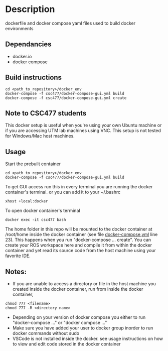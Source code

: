 # Description 
dockerfile and docker compose yaml files used to build docker environments 

## Dependancies
- docker.io
- docker compose 

## Build instructions 


```
cd <path_to_repository>/docker_env 
docker-compose -f csc477/docker-compose-gui.yml build
docker-compose -f csc477/docker-compose-gui.yml create
```
## Note to CSC477 students 
This docker setup is useful when you're using your own Ubuntu machine or if you are accessing UTM lab machines using VNC. This setup is not tested for Windows/Mac host machines. 


## Usage 

Start the prebuilt container 
```
cd <path_to_repository>/docker_env 
docker-compose -f csc477/docker-compose-gui.yml build
```

To get GUI access run this in every terminal you are running the docker container's terminal. or you can add it to your ~/.bashrc
```
xhost +local:docker
```

To open docker container's terminal 
```
docker exec -it csc477 bash 
```

The home folder in this repo will be mounted to the docker container at /root/home inside the docker container (see file [docker-compose.yml](csc477/docker-compose.yml) line 23). This happens when you run "docker-compose ... create". You can create your ROS workspace here and compile it from within the docker container and yet read its source code from the host machine using your favorite IDE.

## Notes: 
- If you are unable to access a directory or file in the host machine you created inside the docker container, run from inside the docker container,
```
chmod 777 <filename>
chmod 777 -R <directory name>
```
- Depending on your version of docker compose you either to run "docker-compose ..." or "docker compose ..."
- Make sure you have added your user to docker group inorder to run docker commands without sudo 
- VSCode is not installed inside the docker. see usage instructions on how to view and edit code stored in the docker container
